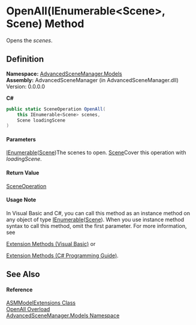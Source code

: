 # OpenAll(IEnumerable\<Scene>, Scene) Method

Opens the _scenes_.

## Definition

**Namespace:** [AdvancedSceneManager.Models](N_AdvancedSceneManager_Models.md)\
**Assembly:** AdvancedSceneManager (in AdvancedSceneManager.dll) Version: 0.0.0.0

**C#**

```c#
public static SceneOperation OpenAll(
	this IEnumerable<Scene> scenes,
	Scene loadingScene
)
```

#### Parameters

&#x20; [IEnumerable](https://learn.microsoft.com/dotnet/api/system.collections.generic.ienumerable-1)([Scene](T_AdvancedSceneManager_Models_Scene.md))The scenes to open.  [Scene](T_AdvancedSceneManager_Models_Scene.md)Cover this operation with _loadingScene_.

#### Return Value

[SceneOperation](T_AdvancedSceneManager_Core_SceneOperation.md)

#### Usage Note

In Visual Basic and C#, you can call this method as an instance method on any object of type [IEnumerable](https://learn.microsoft.com/dotnet/api/system.collections.generic.ienumerable-1)([Scene](T_AdvancedSceneManager_Models_Scene.md)). When you use instance method syntax to call this method, omit the first parameter. For more information, see

[Extension Methods (Visual Basic)](https://docs.microsoft.com/dotnet/visual-basic/programming-guide/language-features/procedures/extension-methods) or

[Extension Methods (C# Programming Guide)](https://docs.microsoft.com/dotnet/csharp/programming-guide/classes-and-structs/extension-methods).

## See Also

#### Reference

[ASMModelExtensions Class](T_AdvancedSceneManager_Models_ASMModelExtensions.md)\
[OpenAll Overload](Overload_AdvancedSceneManager_Models_ASMModelExtensions_OpenAll.md)\
[AdvancedSceneManager.Models Namespace](N_AdvancedSceneManager_Models.md)
